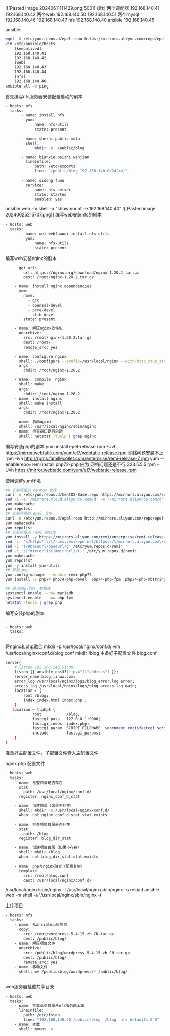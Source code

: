 ![[Pasted image 20240611111429.png|500]]
规划
两个调度器
192.168.140.41
192.168.140.42
两个web
192.168.140.50
192.168.140.51
两个mysql
192.168.140.46
192.168.140.47
nfs
192.168.140.40
ansible
192.168.140.45

ansible:
```bash
wget -O /etc/yum.repos.d/epel.repo https://mirrors.aliyun.com/repo/epel-7.repoyum -yum -y install ansible
vim /etc/ansible/hosts
	[keepalived]
	192.168.140.41
	192.168.140.42
	[web]
	192.168.140.43
	192.168.140.44
	[nfs]
	192.168.140.40
ansible all -m ping 
```
首先编写nfs服务器安装配置启动的剧本
```bash title:nfs服务器安装配置启动的剧本
- hosts: nfs
  tasks:
       - name: install nfs
         yum:
             name: nfs-utils
             state: present

       - name: shezhi public mulu
         shell:
             mkdir -p  /public/blog

       - name: bianxie peizhi wenjian
         lineinfile:
             path: /etc/exports
             line: "/public/blog 192.168.140.0/24(rw)"

       - name: qidong fuwu
         service:
             name: nfs-server
             state: started
             enabled: yes
```
ansible web -m shell -a "showmount -e 192.168.140.40"
![[Pasted image 20240625215707.png]]
编写web安装nfs的剧本
```bash title:安装nfs客户端
- hosts: web
  tasks:
       - name: wei webfuwuqi install nfs-utils
         yum:
             name: nfs-utils
             state: present
```
编写web安装nginx的剧本
```bash title:安装nginx
      get_url:
        url: https://nginx.org/download/nginx-1.20.2.tar.gz
        dest: /root/nginx-1.20.2.tar.gz

    - name: install nginx dependencies
      yum:
        name:
          - gcc
          - openssl-devel
          - pcre-devel
          - zlib-devel
        state: present

    - name: 解压nginx软件包
      unarchive:
        src: /root/nginx-1.20.2.tar.gz
        dest: /root/
        remote_src: yes

    - name: configure nginx
      shell: ./configure --prefix=/usr/local/nginx --with-http_stub_status_module --with-http_ssl_module
      args:
        chdir: /root/nginx-1.20.2

    - name:  compile  nginx
      shell: make
      args:
        chdir: /root/nginx-1.20.2
    - name: install nginx
      shell: make install
      args:
        chdir: /root/nginx-1.20.2
    
	- name: 启动nginx
      shell: /usr/local/nginx/sbin/nginx
    - name: 检查端口是否启动
      shell: netstat -tunlp | grep nginx
```

编写安装php的剧本
yum install epel-release
rpm -Uvh https://mirror.webtatic.com/yum/el7/webtatic-release.rpm
网络问题安装不上
rpm -ivh http://rpms.famillecollet.com/enterprise/remi-release-7.rpm
yum --enablerepo=remi install php72-php
应为 网络问题还是不行
223.5.5.5
rpm -Uvh https://mirror.webtatic.com/yum/el7/webtatic-release.rpm


使用调整yum环境
```bash
## 安装阿里的 centos 仓库
curl -o /etc/yum.repos.d/CentOS-Base.repo https://mirrors.aliyun.com/repo/Centos-7.repo
sed -i -e '/mirrors.cloud.aliyuncs.com/d' -e '/mirrors.aliyuncs.com/d' /etc/yum.repos.d/CentOS-Base.repo
yum makecache
yum repolist
## 安装阿里的 epel 仓库
curl -o /etc/yum.repos.d/epel.repo http://mirrors.aliyun.com/repo/epel-7.repo
yum makecache
yum repolist
## 安装阿里的 remi 的仓库
yum install -y https://mirrors.aliyun.com/remi/enterprise/remi-release-7.rpm
sed -i  's/https*:\/\/rpms.remirepo.net/https:\/\/mirrors.aliyun.com\/remi/g'  /etc/yum.repos.d/remi*
sed -i 's/#baseurl/baseurl/g' /etc/yum.repos.d/remi*
sed -i 's|^mirrorlist|#mirrorlist|' /etc/yum.repos.d/remi*
yum makecache
yum repolist
yum -y install yum-utils
## 安装 php
yum-config-manager --enable remi-php74
yum install -y php74 php74-php-devel  php74-php-fpm  php74-php-mbstring php74-php-memcache php74-php-memcached php74-php-redis  php74-php-mysqlnd  php74-php-pdo  php74-php-bcmath php74-php-xml php74-php-gd php74-php-gmp php74-php-igbinary php74-php-imagick   php74-php-mcrypt  php74-php-pdo_mysql php74-php-posix php74-php-simplexml  php74-php-opcache php74-php-xsl php74-php-xmlwriter php74-php-xmlreader php74-php-swoole php74-php-zip php74-php-phalcon  php74-php-yaml php74-php-yar php74-php-yaf php74-php-uuid

## 启动php-fpm、数据库
systemctl enable --now mariadb
systemctl enable --now php-fpm
netstat -tunlp | grep php

```

编写安装php的剧本
```bash title:编写安装php的剧本

- hosts: web
  tasks:
   


```

将nginx和php融合
mkdir -p  /usr/local/nginx/conf.d/
vim /usr/local/nginx/conf.d/blog.conf
mkdir /blog
主备好子配置文件
blog.conf
```bash title:blog.conf
server{
    # listen 192.168.140.51:80;
    listen {{ ansible_ens33["ipv4"]["address"] }};
    server_name blog.linux.com;
    error_log /usr/local/nginx/logs/blog_error.log error;
    access_log /usr/local/nginx/logs/blog_access.log main;
    location / {
        root /blog;
        index index.html index.php ;
    }
   location ~ \.php$ {
            root           /blog;
            fastcgi_pass   127.0.0.1:9000;
            fastcgi_index  index.php;
            fastcgi_param  SCRIPT_FILENAME  $document_root$fastcgi_script_name;
            include        fastcgi_params;
    }
}
```
准备好主配置文件，子配置文件嵌入主配置文件

nginx php 配置文件
```bash title:nginx/php配置文件
- hosts: web
  tasks:
    - name: 检查目录是否存在
      stat:
        path: /usr/local/nginx/conf.d/
      register: nginx_conf_d_stat

    - name: 创建目录（如果不存在）
      shell: mkdir -p /usr/local/nginx/conf.d/
      when: not nginx_conf_d_stat.stat.exists

    - name: 检查项目目录是否存在
      stat:
        path: /blog
      register: blog_dir_stat

    - name: 创建项目目录（如果不存在）
      shell: mkdir /blog
      when: not blog_dir_stat.stat.exists

    - name: php与nginx融合（配置复制）
      template:
        src: /root/blog.conf
        dest: /usr/local/nginx/conf.d/
```

/usr/local/nginx/sbin/nginx -t
/usr/local/nginx/sbin/nginx -s reload 
ansible web -m shell -a '/usr/local/nginx/sbin/nginx -t'

上传项目
```bash
- hosts: nfs
  tasks:
    - name: 从ansible上传项目
      copy:
        src: /root/wordpress-5.4.15-zh_CN.tar.gz
        dest: /public/blog/
    - name: 解压项目文件
      unarchive:
        src: /public/blog/wordpress-5.4.15-zh_CN.tar.gz
        dest: /public/blog/
        remote_src: yes
    - name: 移动文件
      shell: mv /public/blog/wordpress/* /public/blog/
      
```

web服务器挂载共享目录

```bash
- hosts: web
  tasks:
    - name: 挂载业务目录从nfs服务器上面
      lineinfile:
        path: /etc/fstab
        line: "192.168.140.40:/public/blog  /blog  nfs defaults 0 0"
    - name: 挂载
      shell: mount -a

```

